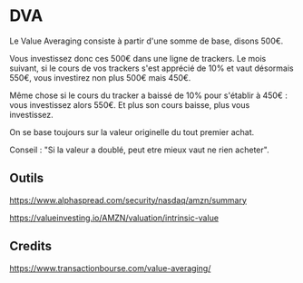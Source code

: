 

# DVA

Le Value Averaging consiste à partir d'une somme de base, disons 500€. 

Vous investissez donc ces 500€ dans une ligne de trackers. Le mois suivant, si le cours de vos trackers s'est apprécié de 10% et vaut désormais 550€, vous investirez non plus 500€ mais 450€.

Même chose si le cours du tracker a baissé de 10% pour s'établir à 450€ : vous investissez alors 550€. Et plus son cours baisse, plus vous investissez.

On se base toujours sur la valeur originelle du tout premier achat.


Conseil : "Si la valeur a doublé, peut etre mieux vaut ne rien acheter".


## Outils

https://www.alphaspread.com/security/nasdaq/amzn/summary


https://valueinvesting.io/AMZN/valuation/intrinsic-value


## Credits

https://www.transactionbourse.com/value-averaging/
